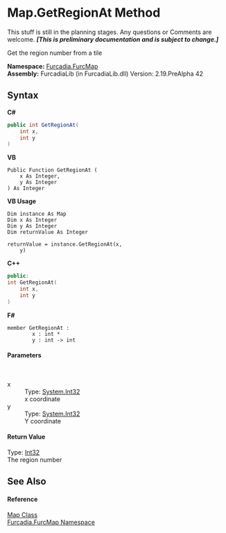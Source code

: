 # Map.GetRegionAt Method 
This stuff is still in the planning stages. Any questions or Comments are welcome. _**\[This is preliminary documentation and is subject to change.\]**_

Get the region number from a tile

**Namespace:**&nbsp;<a href="N_Furcadia_FurcMap">Furcadia.FurcMap</a><br />**Assembly:**&nbsp;FurcadiaLib (in FurcadiaLib.dll) Version: 2.19.PreAlpha 42

## Syntax

**C#**<br />
``` C#
public int GetRegionAt(
	int x,
	int y
)
```

**VB**<br />
``` VB
Public Function GetRegionAt ( 
	x As Integer,
	y As Integer
) As Integer
```

**VB Usage**<br />
``` VB Usage
Dim instance As Map
Dim x As Integer
Dim y As Integer
Dim returnValue As Integer

returnValue = instance.GetRegionAt(x, 
	y)
```

**C++**<br />
``` C++
public:
int GetRegionAt(
	int x, 
	int y
)
```

**F#**<br />
``` F#
member GetRegionAt : 
        x : int * 
        y : int -> int 

```


#### Parameters
&nbsp;<dl><dt>x</dt><dd>Type: <a href="http://msdn2.microsoft.com/en-us/library/td2s409d" target="_blank">System.Int32</a><br />x coordinate</dd><dt>y</dt><dd>Type: <a href="http://msdn2.microsoft.com/en-us/library/td2s409d" target="_blank">System.Int32</a><br />Y coordinate</dd></dl>

#### Return Value
Type: <a href="http://msdn2.microsoft.com/en-us/library/td2s409d" target="_blank">Int32</a><br />The region number

## See Also


#### Reference
<a href="T_Furcadia_FurcMap_Map">Map Class</a><br /><a href="N_Furcadia_FurcMap">Furcadia.FurcMap Namespace</a><br />
